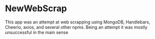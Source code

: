 # NewWebScrap

This app was an attempt at web scrapping using MongoDB, Handlebars, Cheerio, axios, and several other npms. Being an attempt it was mostly unsuccessful in the main sense